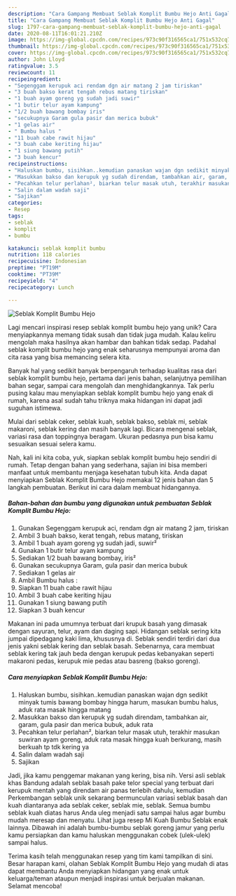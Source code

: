 ```yaml
---
description: "Cara Gampang Membuat Seblak Komplit Bumbu Hejo Anti Gagal"
title: "Cara Gampang Membuat Seblak Komplit Bumbu Hejo Anti Gagal"
slug: 1797-cara-gampang-membuat-seblak-komplit-bumbu-hejo-anti-gagal
date: 2020-08-11T16:01:21.210Z
image: https://img-global.cpcdn.com/recipes/973c90f316565ca1/751x532cq70/seblak-komplit-bumbu-hejo-foto-resep-utama.jpg
thumbnail: https://img-global.cpcdn.com/recipes/973c90f316565ca1/751x532cq70/seblak-komplit-bumbu-hejo-foto-resep-utama.jpg
cover: https://img-global.cpcdn.com/recipes/973c90f316565ca1/751x532cq70/seblak-komplit-bumbu-hejo-foto-resep-utama.jpg
author: John Lloyd
ratingvalue: 3.5
reviewcount: 11
recipeingredient:
- "Segenggam kerupuk aci rendam dgn air matang 2 jam tiriskan"
- "3 buah bakso kerat tengah rebus matang tiriskan"
- "1 buah ayam goreng yg sudah jadi suwir"
- "1 butir telur ayam kampung"
- "1/2 buah bawang bombay iris"
- "secukupnya Garam gula pasir dan merica bubuk"
- "1 gelas air"
- " Bumbu halus "
- "11 buah cabe rawit hijau"
- "3 buah cabe keriting hijau"
- "1 siung bawang putih"
- "3 buah kencur"
recipeinstructions:
- "Haluskan bumbu, sisihkan..kemudian panaskan wajan dgn sedikit minyak tumis bawang bombay hingga harum, masukan bumbu halus, aduk rata masak hingga matang"
- "Masukkan bakso dan kerupuk yg sudah direndam, tambahkan air, garam, gula pasir dan merica bubuk, aduk rata"
- "Pecahkan telur perlahan², biarkan telur masak utuh, terakhir masukan suwiran ayam goreng, aduk rata masak hingga kuah berkurang, masih berkuah tp tdk kering ya"
- "Salin dalam wadah saji"
- "Sajikan"
categories:
- Resep
tags:
- seblak
- komplit
- bumbu

katakunci: seblak komplit bumbu 
nutrition: 118 calories
recipecuisine: Indonesian
preptime: "PT19M"
cooktime: "PT39M"
recipeyield: "4"
recipecategory: Lunch

---
```



![Seblak Komplit Bumbu Hejo](https://img-global.cpcdn.com/recipes/973c90f316565ca1/751x532cq70/seblak-komplit-bumbu-hejo-foto-resep-utama.jpg)

Lagi mencari inspirasi resep seblak komplit bumbu hejo yang unik? Cara menyiapkannya memang tidak susah dan tidak juga mudah. Kalau keliru mengolah maka hasilnya akan hambar dan bahkan tidak sedap. Padahal seblak komplit bumbu hejo yang enak seharusnya mempunyai aroma dan cita rasa yang bisa memancing selera kita.

Banyak hal yang sedikit banyak berpengaruh terhadap kualitas rasa dari seblak komplit bumbu hejo, pertama dari jenis bahan, selanjutnya pemilihan bahan segar, sampai cara mengolah dan menghidangkannya. Tak perlu pusing kalau mau menyiapkan seblak komplit bumbu hejo yang enak di rumah, karena asal sudah tahu triknya maka hidangan ini dapat jadi suguhan istimewa.

Mulai dari seblak ceker, seblak kuah, seblak bakso, seblak mi, seblak makaroni, seblak kering dan masih banyak lagi. Bicara mengenai seblak, variasi rasa dan toppingnya beragam. Ukuran pedasnya pun bisa kamu sesuaikan sesuai selera kamu.


Nah, kali ini kita coba, yuk, siapkan seblak komplit bumbu hejo sendiri di rumah. Tetap dengan bahan yang sederhana, sajian ini bisa memberi manfaat untuk membantu menjaga kesehatan tubuh kita. Anda dapat menyiapkan Seblak Komplit Bumbu Hejo memakai 12 jenis bahan dan 5 langkah pembuatan. Berikut ini cara dalam membuat hidangannya.

<!--inarticleads1-->

##### Bahan-bahan dan bumbu yang digunakan untuk pembuatan Seblak Komplit Bumbu Hejo:

1. Gunakan Segenggam kerupuk aci, rendam dgn air matang 2 jam, tiriskan
1. Ambil 3 buah bakso, kerat tengah, rebus matang, tiriskan
1. Ambil 1 buah ayam goreng yg sudah jadi, suwir²
1. Gunakan 1 butir telur ayam kampung
1. Sediakan 1/2 buah bawang bombay, iris²
1. Gunakan secukupnya Garam, gula pasir dan merica bubuk
1. Sediakan 1 gelas air
1. Ambil  Bumbu halus :
1. Siapkan 11 buah cabe rawit hijau
1. Ambil 3 buah cabe keriting hijau
1. Gunakan 1 siung bawang putih
1. Siapkan 3 buah kencur


Makanan ini pada umumnya terbuat dari krupuk basah yang dimasak dengan sayuran, telur, ayam dan daging sapi. Hidangan seblak sering kita jumpai dipedagang kaki lima, khususnya di. Seblak sendiri terdiri dari dua jenis yakni seblak kering dan seblak basah. Sebenarnya, cara membuat seblak kering tak jauh beda dengan kerupuk pedas kebanyakan seperti makaroni pedas, kerupuk mie pedas atau basreng (bakso goreng). 

<!--inarticleads2-->

##### Cara menyiapkan Seblak Komplit Bumbu Hejo:

1. Haluskan bumbu, sisihkan..kemudian panaskan wajan dgn sedikit minyak tumis bawang bombay hingga harum, masukan bumbu halus, aduk rata masak hingga matang
1. Masukkan bakso dan kerupuk yg sudah direndam, tambahkan air, garam, gula pasir dan merica bubuk, aduk rata
1. Pecahkan telur perlahan², biarkan telur masak utuh, terakhir masukan suwiran ayam goreng, aduk rata masak hingga kuah berkurang, masih berkuah tp tdk kering ya
1. Salin dalam wadah saji
1. Sajikan


Jadi, jika kamu penggemar makanan yang kering, bisa nih. Versi asli seblak khas Bandung adalah seblak basah pake telor special yang terbuat dari kerupuk mentah yang direndam air panas terlebih dahulu, kemudian Perkembangan seblak unik sekarang bermunculan variasi seblak basah dan kuah diantaranya ada seblak ceker, seblak mie, seblak. Semua bumbu seblak kuah diatas harus Anda uleg menjadi satu sampai halus agar bumbu mudah meresap dan menyatu. Lihat juga resep Mi Kuah Bumbu Seblak enak lainnya. Dibawah ini adalah bumbu-bumbu seblak goreng jamur yang perlu kamu persiapkan dan kamu haluskan menggunakan cobek (ulek-ulek) sampai halus. 

Terima kasih telah menggunakan resep yang tim kami tampilkan di sini. Besar harapan kami, olahan Seblak Komplit Bumbu Hejo yang mudah di atas dapat membantu Anda menyiapkan hidangan yang enak untuk keluarga/teman ataupun menjadi inspirasi untuk berjualan makanan. Selamat mencoba!
